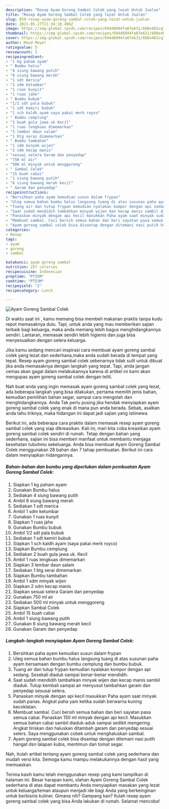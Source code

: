 ```yaml
---
description: "Resep Ayam Goreng Sambal Colek yang lezat Untuk Jualan"
title: "Resep Ayam Goreng Sambal Colek yang lezat Untuk Jualan"
slug: 859-resep-ayam-goreng-sambal-colek-yang-lezat-untuk-jualan
date: 2021-05-27T21:34:10.496Z
image: https://img-global.cpcdn.com/recipes/694d6094fa07e631/680x482cq70/ayam-goreng-sambal-colek-foto-resep-utama.jpg
thumbnail: https://img-global.cpcdn.com/recipes/694d6094fa07e631/680x482cq70/ayam-goreng-sambal-colek-foto-resep-utama.jpg
cover: https://img-global.cpcdn.com/recipes/694d6094fa07e631/680x482cq70/ayam-goreng-sambal-colek-foto-resep-utama.jpg
author: Maud Meyer
ratingvalue: 5
reviewcount: 3
recipeingredient:
- "1 kg paham ayam"
- " Bumbu halus"
- "4 siung bawang putih"
- "8 siung bawang merah"
- "1 sdt merica"
- "1 sdm ketumbar"
- "1 ruas kunyit"
- "1 ruas jahe"
- " Bumbu bubuk"
- "1/2 sdt pala bubuk"
- "1 sdt kemiri bubuk"
- "1 sch kaldh ayam saya pakai merk royco"
- " Bumbu cemplung"
- "2 buah gula jawa uk Kecil"
- "1 ruas lengkuas dimemarkan"
- "3 lembar daun salam"
- "1 btg serai dimemarkan"
- " Bumbu tambahan"
- "1 sdm minyak wijen"
- "2 sdm kecap manis"
- "sesuai selera Garam dan penyedap"
- "750 ml air"
- "500 ml minyak untuk menggoreng"
- " Sambal Colek"
- "15 buah cabai"
- "1 siung bawang putih"
- "6 siung bawang merah kecil"
- " Garam dan penyedap"
recipeinstructions:
- "Bersihkan paha ayam kemudian susun dalam frypan"
- "Uleg semua bahan bumbu halus langsung tuang di atas susunan paha ayam bersamaan dengan bumbu cemplung dan bumbu bubuk."
- "Tuang air dan tutup frypan kemudian nyalakan kompor dengan api sedang. Sesekali diaduk sampai benar-benar mendidih."
- "Saat sudah mendidih tambahkan minyak wijen dan kecap manis sambil diaduk. Tutup kembali sampai air menyusut tambahkan garam dan penyedap sesusai selera."
- "Panaskan minyak dengan api kecil masukkan Paha ayam saat minyak sudah panas. Angkat paha yam ketika sudah berwarna kuning kecoklatan."
- "Membuat sambal. Cuci bersih semua bahan dan beri sayatan pasa semua cabai. Panaskan 150 ml minyak dengan api kecil. Masukkan semua bahan cabai sambil diaduk-aduk sampai sedikit mengering. Angkat tiriskan dan haluskan ditambah garam dan penyedap sesuai selers. Saya menggunakan cobek untuk menghaluskan sambal."
- "Ayam goreng sambal colek bisa disantap dengan ditemani nasi putih hangat dsn lalapan kubis, mentimun dan tomat segar."
categories:
- Resep
tags:
- ayam
- goreng
- sambal

katakunci: ayam goreng sambal 
nutrition: 257 calories
recipecuisine: Indonesian
preptime: "PT35M"
cooktime: "PT53M"
recipeyield: "2"
recipecategory: Lunch

---
```



![Ayam Goreng Sambal Colek](https://img-global.cpcdn.com/recipes/694d6094fa07e631/680x482cq70/ayam-goreng-sambal-colek-foto-resep-utama.jpg)

Di waktu  saat ini , kamu memang bisa membeli makanan praktis tanpa kudu repot memasaknya dulu. Tapi, untuk anda yang mau memberikan sajian terbaik bagi keluarga, maka anda memang lebih bagus menghidangkannya sendiri. Lantaran, memasak sendiri lebih higienis dan juga bisa menyesuaikan dengan selera keluarga.

Jika kamu sedang mencari inspirasi cara membuat ayam goreng sambal colek yang lezat dan sederhana,maka anda sudah berada di tempat yang tepat. Resep ayam goreng sambal colek  sebenarnya tidak sulit untuk dibuat jika anda memasaknya dengan langkah yang tepat. Tapi, anda jangan cemas akan gagal dalam melakukannya 
karena di artikel ini kami akan mengupas ayam goreng sambal colek dengan teliti.  



Nah buat anda yang ingin memasak ayam goreng sambal colek yang lezat, ada beberapa langkah yang bisa dilakukan, pertama memilih jenis bahan, kemudian pemilihan bahan segar, sampai cara mengolah dan menghidangkannya. Anda Tak perlu pusing jika hendak menyiapkan ayam goreng sambal colek yang enak di mana pun anda berada. Sebab, asalkan anda  tahu triknya, maka hidangan ini dapat jadi sajian yang istimewa.

Berikut ini, ada beberapa cara praktis  dalam memasak resep ayam goreng sambal colek yang siap dikreasikan. Kali ini, mari kita coba kreasikan ayam goreng sambal colek sendiri di rumah. Tetap dengan bahan yang sederhana, sajian ini bisa memberi manfaat untuk membantu menjaga kesehatan tubuhmu sekeluarga. Anda bisa membuat Ayam Goreng Sambal Colek menggunakan 28 bahan dan 7 tahap pembuatan. Berikut ini cara dalam menyiapkan hidangannya.

<!--inarticleads1-->

##### Bahan-bahan dan bumbu yang diperlukan dalam pembuatan Ayam Goreng Sambal Colek:

1. Siapkan 1 kg paham ayam
1. Gunakan  Bumbu halus
1. Sediakan 4 siung bawang putih
1. Ambil 8 siung bawang merah
1. Sediakan 1 sdt merica
1. Ambil 1 sdm ketumbar
1. Gunakan 1 ruas kunyit
1. Siapkan 1 ruas jahe
1. Gunakan  Bumbu bubuk
1. Ambil 1/2 sdt pala bubuk
1. Sediakan 1 sdt kemiri bubuk
1. Siapkan 1 sch kaldh ayam (saya pakai merk royco)
1. Siapkan  Bumbu cemplung
1. Sediakan 2 buah gula jawa uk. Kecil
1. Ambil 1 ruas lengkuas dimemarkan
1. Siapkan 3 lembar daun salam
1. Sediakan 1 btg serai dimemarkan
1. Siapkan  Bumbu tambahan
1. Ambil 1 sdm minyak wijen
1. Siapkan 2 sdm kecap manis
1. Siapkan sesuai selera Garam dan penyedap
1. Gunakan 750 ml air
1. Sediakan 500 ml minyak untuk menggoreng
1. Siapkan  Sambal Colek
1. Ambil 15 buah cabai
1. Ambil 1 siung bawang putih
1. Gunakan 6 siung bawang merah kecil
1. Gunakan  Garam dan penyedap




<!--inarticleads2-->

##### Langkah-langkah menyiapkan Ayam Goreng Sambal Colek:

1. Bersihkan paha ayam kemudian susun dalam frypan
1. Uleg semua bahan bumbu halus langsung tuang di atas susunan paha ayam bersamaan dengan bumbu cemplung dan bumbu bubuk.
1. Tuang air dan tutup frypan kemudian nyalakan kompor dengan api sedang. Sesekali diaduk sampai benar-benar mendidih.
1. Saat sudah mendidih tambahkan minyak wijen dan kecap manis sambil diaduk. Tutup kembali sampai air menyusut tambahkan garam dan penyedap sesusai selera.
1. Panaskan minyak dengan api kecil masukkan Paha ayam saat minyak sudah panas. Angkat paha yam ketika sudah berwarna kuning kecoklatan.
1. Membuat sambal. Cuci bersih semua bahan dan beri sayatan pasa semua cabai. Panaskan 150 ml minyak dengan api kecil. Masukkan semua bahan cabai sambil diaduk-aduk sampai sedikit mengering. Angkat tiriskan dan haluskan ditambah garam dan penyedap sesuai selers. Saya menggunakan cobek untuk menghaluskan sambal.
1. Ayam goreng sambal colek bisa disantap dengan ditemani nasi putih hangat dsn lalapan kubis, mentimun dan tomat segar.




Nah, itulah artikel tentang  ayam goreng sambal colek  yang sederhana dan mudah versi kita. Semoga kamu mampu melakukannya dengan hasil yang memuaskan. 

Terima kasih kamu telah menggunakan resep yang kami tampilkan di halaman ini. Besar harapan kami, olahan  Ayam Goreng Sambal Colek sederhana di atas dapat membantu Anda menyiapkan masakan yang lezat untuk keluarga/teman ataupun menjadi ide bagi Anda yang berkeinginan untuk berbisnis kuliner. Gimana nih? Gampang kan? Itulah resep ayam goreng sambal colek yang bisa Anda lakukan di rumah. Selamat mencoba!

